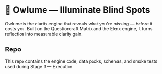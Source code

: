 # 🦉 Owlume — Illuminate Blind Spots

Owlume is the clarity engine that reveals what you're missing — before it costs you.
Built on the Questioncraft Matrix and the Elenx engine, it turns reflection into measurable clarity gain.

## Repo
This repo contains the engine code, data packs, schemas, and smoke tests used during Stage 3 — Execution.

